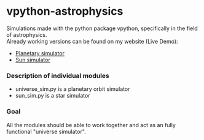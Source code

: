 # vpython-astrophysics
Simulations made with the python package vpython, specifically in the field of astrophysics.<br>
Already working versions can be found on my website (Live Demo):
- [Planetary simulator](http://213.32.70.39/sim/universe)
- [Sun simulator](http://213.32.70.39/sim/sun)

### Description of individual modules

- universe_sim.py is a planetary orbit simulator
- sun_sim.py is a star simulator

### Goal

All the modules should be able to work together and act as an fully functional "universe simulator".
